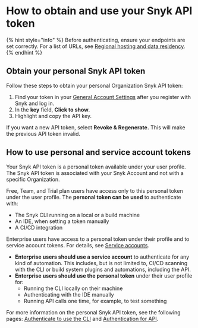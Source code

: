 # How to obtain and use your Snyk API token

{% hint style="info" %}
Before authenticating, ensure your endpoints are set correctly. For a list of URLs, see [Regional hosting and data residency](../working-with-snyk/regional-hosting-and-data-residency.md).
{% endhint %}

## Obtain your personal Snyk API token

Follow these steps to obtain your personal Organization Snyk API token:

1. Find your token in your [General Account Settings](https://app.snyk.io/account) after you register with Snyk and log in.
2. In the **key** field, **Click to show**.
3. Highlight and copy the API key.

If you want a new API token, select **Revoke & Regenerate.** This will make the previous API token invalid.

## How to use personal and service account tokens&#x20;

Your Snyk API token is a personal token available under your user profile. The Snyk API token is associated with your Snyk Account and not with a specific Organization.

Free, Team, and Trial plan users have access only to this personal token under the user profile. The **personal token can be used** to authenticate with:

* The Snyk CLI running on a local or a build machine
* An IDE, when setting a token manually
* A CI/CD integration

Enterprise users have access to a personal token under their profile and to service account tokens. For details, see [Service accounts](../enterprise-setup/service-accounts/).

* **Enterprise users should use a service account** to authenticate for any kind of automation. This includes, but is not limited to, CI/CD scanning with the CLI or build system plugins and automations, including the API.
* **Enterprise users should use the personal token** under their user profile for:
  * Running the CLI locally on their machine
  * Authenticating with the IDE manually
  * Running API calls one time, for example, to test something

For more information on the personal Snyk API token, see the following pages: [Authenticate to use the CLI](../snyk-cli/authenticate-to-use-the-cli.md) and [Authentication for API](../snyk-api/rest-api/authentication-for-api/).
